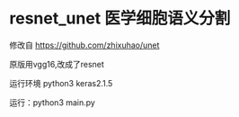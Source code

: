 # resnet_unet  医学细胞语义分割

修改自
https://github.com/zhixuhao/unet

原版用vgg16,改成了resnet

运行环境 python3 keras2.1.5

运行：python3 main.py